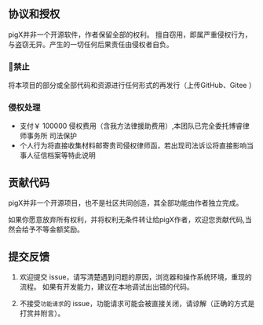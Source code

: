 ## 协议和授权

pigX并非一个开源软件，作者保留全部的权利。
擅自窃用，即属严重侵权行为，与盗窃无异。产生的一切任何后果责任由侵权者自负。

### 🚫禁止  

将本项目的部分或全部代码和资源进行任何形式的再发行（上传GitHub、Gitee ）

### 侵权处理

- 支付￥ 100000 侵权费用（含我方法律援助费用）,本团队已完全委托博睿律师事务所 司法保护
- 个人行为将直接收集材料邮寄贵司侵权律师函，若出现司法诉讼将直接影响当事人征信档案等特此说明

## 贡献代码

pigX并非一个开源项目，也不是社区共同创造，其全部功能由作者独立完成。

如果你愿意放弃所有权利，并将权利无条件转让给pigX作者，欢迎您贡献代码,当然会给予不等金额奖励。

## 提交反馈

1. 欢迎提交 issue，请写清楚遇到问题的原因，浏览器和操作系统环境，重现的流程。
如果有开发能力，建议在本地调试出出错的代码。

2. 不接受`功能请求`的 issue，功能请求可能会被直接关闭，请谅解（正确的方式是打赏并附言）。

